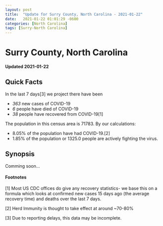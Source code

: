 ```yaml
---
layout: post
title:  "Update for Surry County, North Carolina - 2021-01-22"
date:   2021-01-22 01:01:29 -0600
categories: [North Carolina]
tags: [Surry-North Carolina]
---
```


# Surry County, North Carolina
#### Updated 2021-01-22

## Quick Facts

In the last 7 days[3] we project there have been
- *363* new cases of COVID-19
- *6* people have died of COVID-19
- *38* people have recovered from COVID-19[1]

The population in this census area is 71783. By our calculations:
- 8.05% of the population have had COVID-19.[2]
- 1.85% of the population or 1325.0 people are actively fighting the virus.

## Synopsis

Comming soon...


#### Footnotes

[1] Most US CDC offices do give any recovery statistics- we base this on a formula which looks at confirmed new cases
15 days ago (the average recovery time) and deaths over the last 7 days.

[2] Herd Immunity is thought to take effect at around ~70-80%

[3] Due to reporting delays, this data may be incomplete.
 
    
